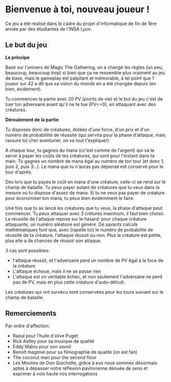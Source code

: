 # Bienvenue à toi, nouveau joueur !

Ce jeu a été réalisé dans le cadre du projet d'informatique de fin de 1ère année par des étudiantes de l'INSA Lyon.

## Le but du jeu

**Le principe**

Basé sur l'univers de Magic The Gathering, on a changé les règles (un peu, beaucoup, beaucoup trop) si bien que ça ne ressemble plus vraiment au jeu de base, mais le gameplay est palpitant et mémorable, à tel point que 1 joueur sur 42 a dit que sa vision du monde en a été changée depuis (en bien, évidement).

Tu commences la partie avec 20 PV (points de vie) et le but du jeu c'est de tuer ton adversaire avant qu'il ne te tue (PV<=0), en attaquant avec des créatures.

**Déroulement de la partie**

Tu disposes donc de créatures, dotées d'une force, d'un prix et d'un numéro de probablilité de réussite (qui servira pour la phase d'attaque, mais rassure toi cher aventurier, on va tout t'expliquer).

A chaque tour, tu gagnes du mana (cc'est comme de l'argent) qui va te servir à payer les coûts de tes créatures, qui sont pour l'instant dans ta main. Tu gagnes un nombre de mana égal au numéro de ton tour (et donc 1, puis 2, puis 3...).
Le mana que tu n'auras pas dépensé est conservé pour le tour d'après. 

Dès lors que tu payes le coût en mana d'une créature, celle-ci se rend sur le champ de bataille. Tu peux payer autant de créatures que tu veux dans la mesure où tu dispose d'assez de mana.
Si tu ne veux pas payer de créature pour économiser ton mana, tu peux bien évidemment le faire.

Une fois que tu as lancé les créatures que tu veux, la phase d'attaque peut commencer.
Tu peux attaquer avec 3 crétures maximum, il faut bien choisir.
La réussite de l'attaque repose sur le hasard: pour chaque créature attaquante, un numéro aléatoire est généré. De savants calculs mathématiques font que, avec (rapelle toi) le numéro de probabilité de réussite de ta créature, l'attaque réussit ou non.
Plus la créature est petite, plus elle a de chances de réussir son attaque. 

3 cas sont possibles:
  - l'attaque réussit, et l'adversaire perd un nombre de PV égal à la foce de la créature
  - L'attaque échoue, mais il ne se passe rien
  - L'attaque est un véritable échec, et non seulement l'adversaire ne perd pas de PV, mais en plus cette créature d'auto-détruit.
  
Les créatures qui ont survécu sont conservées pour les tours suivant sur le champ de bataille.

## Remerciements

Par ordre d'affection:
   - Raoul pour l'huile d'olive Puget
   - Rick Astley pour sa musique de qualité
   - Eddy Malou pour son savoir
   - Benoît magimel pour sa filmographie de qualité (on est fan)
   - The coconut man pour the second floor
   - Les Moulins de Don Quichotte, grâce à eux nous sommes désormais aptes à dépasser notre réflexion pavlovienne dénuée de sens et exprimer à voix haute nos interrogations
